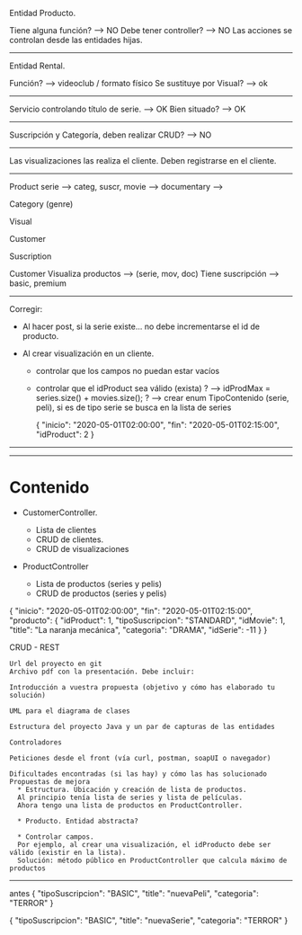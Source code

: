 Entidad Producto.

Tiene alguna función? --> NO
Debe tener controller? --> NO
Las acciones se controlan desde las entidades hijas.

---

Entidad Rental.

Función? --> videoclub / formato físico
Se sustituye por Visual? --> ok

---

Servicio controlando título de serie. --> OK
Bien situado? --> OK

---

Suscripción y Categoría, deben realizar CRUD? --> NO

---

Las visualizaciones las realiza el cliente.
Deben registrarse en el cliente.

---

Product
serie --> categ, suscr,
movie -->
documentary -->

Category (genre)

Visual

Customer

Suscription

Customer
Visualiza productos --> (serie, mov, doc)
Tiene suscripción --> basic, premium

---

Corregir:

- Al hacer post, si la serie existe...
  no debe incrementarse el id de producto.

- Al crear visualización en un cliente.

  - controlar que los campos no puedan estar vacíos
  - controlar que el idProduct sea válido (exista)
    ? --> idProdMax = series.size() + movies.size();
    ? --> crear enum TipoContenido (serie, peli), si es de tipo serie se busca en la lista de series

    {
    "inicio": "2020-05-01T02:00:00",
    "fin": "2020-05-01T02:15:00",
    "idProduct": 2
    }

---

---

# Contenido

- CustomerController.

  - Lista de clientes
  - CRUD de clientes.
  - CRUD de visualizaciones

- ProductController
  - Lista de productos (series y pelis)
  - CRUD de productos (series y pelis)

{
"inicio": "2020-05-01T02:00:00",
"fin": "2020-05-01T02:15:00",
"producto": {
"idProduct": 1,
"tipoSuscripcion": "STANDARD",
"idMovie": 1,
"title": "La naranja mecánica",
"categoria": "DRAMA",
"idSerie": -11
}
}

CRUD - REST

    Url del proyecto en git
    Archivo pdf con la presentación. Debe incluir:

    Introducción a vuestra propuesta (objetivo y cómo has elaborado tu solución)

    UML para el diagrama de clases

    Estructura del proyecto Java y un par de capturas de las entidades

    Controladores

    Peticiones desde el front (vía curl, postman, soapUI o navegador)

    Dificultades encontradas (si las hay) y cómo las has solucionado
    Propuestas de mejora
      * Estructura. Ubicación y creación de lista de productos.
      Al principio tenía lista de series y lista de películas.
      Ahora tengo una lista de productos en ProductController.

      * Producto. Entidad abstracta?

      * Controlar campos.
      Por ejemplo, al crear una visualización, el idProducto debe ser válido (existir en la lista).
      Solución: método público en ProductController que calcula máximo de productos

---

antes
{
"tipoSuscripcion": "BASIC",
"title": "nuevaPeli",
"categoria": "TERROR"
}

{
"tipoSuscripcion": "BASIC",
"title": "nuevaSerie",
"categoria": "TERROR"
}
